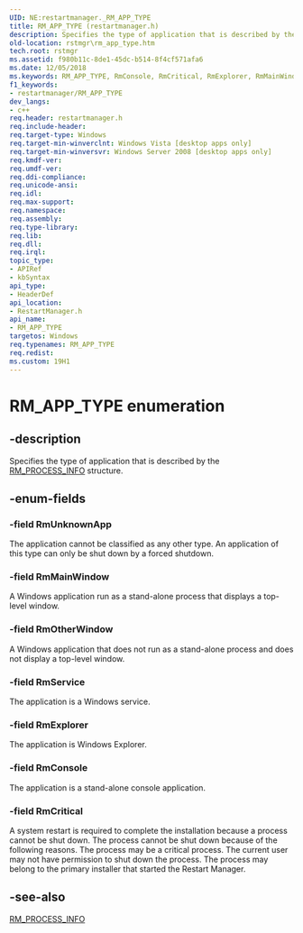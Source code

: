 ```yaml
---
UID: NE:restartmanager._RM_APP_TYPE
title: RM_APP_TYPE (restartmanager.h)
description: Specifies the type of application that is described by the RM_PROCESS_INFO structure.
old-location: rstmgr\rm_app_type.htm
tech.root: rstmgr
ms.assetid: f980b11c-8de1-45dc-b514-8f4cf571afa6
ms.date: 12/05/2018
ms.keywords: RM_APP_TYPE, RmConsole, RmCritical, RmExplorer, RmMainWindow, RmOtherWindow, RmService, RmUnknownApp, _RM_APP_TYPE, _RM_APP_TYPE enumeration [Restart Mgr], restartmanager/RmConsole, restartmanager/RmCritical, restartmanager/RmExplorer, restartmanager/RmMainWindow, restartmanager/RmOtherWindow, restartmanager/RmService, restartmanager/RmUnknownApp, restartmanager/_RM_APP_TYPE, rstmgr.rm_app_type
f1_keywords:
- restartmanager/RM_APP_TYPE
dev_langs:
- c++
req.header: restartmanager.h
req.include-header: 
req.target-type: Windows
req.target-min-winverclnt: Windows Vista [desktop apps only]
req.target-min-winversvr: Windows Server 2008 [desktop apps only]
req.kmdf-ver: 
req.umdf-ver: 
req.ddi-compliance: 
req.unicode-ansi: 
req.idl: 
req.max-support: 
req.namespace: 
req.assembly: 
req.type-library: 
req.lib: 
req.dll: 
req.irql: 
topic_type:
- APIRef
- kbSyntax
api_type:
- HeaderDef
api_location:
- RestartManager.h
api_name:
- RM_APP_TYPE
targetos: Windows
req.typenames: RM_APP_TYPE
req.redist: 
ms.custom: 19H1
---
```


# RM_APP_TYPE enumeration


## -description


Specifies the type of application that is described by the <a href="https://docs.microsoft.com/windows/desktop/api/restartmanager/ns-restartmanager-rm_process_info">RM_PROCESS_INFO</a> structure.


## -enum-fields




### -field RmUnknownApp

The application cannot be classified as any other type. An application of this type can only be shut down by a forced shutdown.


### -field RmMainWindow

A Windows application run as a stand-alone process that displays a top-level window.


### -field RmOtherWindow

A Windows application that does not run as a stand-alone process and does not display a top-level window.


### -field RmService

The application is a Windows service.


### -field RmExplorer

The application is Windows Explorer.


### -field RmConsole

The application is a stand-alone console application.


### -field RmCritical

A system restart is required to complete the installation because a process cannot be shut down. The process cannot be shut down because of the following reasons.  The process may be a critical process.  The current user may not have permission to shut down the process. The process may belong to the primary installer that started the Restart Manager. 


## -see-also




<a href="https://docs.microsoft.com/windows/desktop/api/restartmanager/ns-restartmanager-rm_process_info">RM_PROCESS_INFO</a>
 

 

